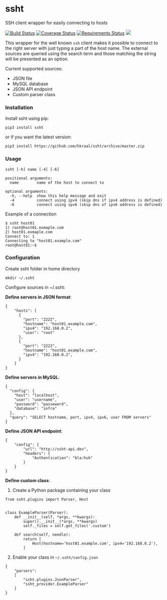 # ssht
SSH client wrapper for easily connecting to hosts

[![Build Status](https://travis-ci.org/hkraal/ssht.svg?branch=master)](https://travis-ci.org/hkraal/ssht)
[![Coverage Status](https://coveralls.io/repos/github/hkraal/ssht/badge.svg?branch=master)](https://coveralls.io/github/hkraal/ssht?branch=master)
[![Requirements Status](https://requires.io/github/hkraal/ssht/requirements.svg?branch=master)](https://requires.io/github/hkraal/ssht/requirements/?branch=master)
![](https://img.shields.io/pypi/pyversions/ssht.svg?style=flat)

This wrapper for the well known `ssh` client makes it possible to connect to the right server with just typing a part of the host name. The external sources are queried using the search term and those matching the string will be presented as an option.

Current supported sources:

* JSON file
* MySQL database
* JSON API endpoint
* Custom parser class

### Installation

Install ssht using pip:

    pip3 install ssht

or if you want the latest version:

    pip3 install https://github.com/hkraal/ssht/archive/master.zip


### Usage

    ssht [-h] name [-4] [-6] 
    
    positional arguments:
      name        name of the host to connect to
    
    optional arguments:
      -h, --help  show this help message and exit
      -4          connect using ipv4 (skip dns if ipv4 address is defined)
      -6          connect using ipv6 (skip dns of ipv6 address is defined)

Example of a connection

    $ ssht host01
    1) root@host01.exmaple.com
    2) host01.exmaple.com
    Connect to: 1
    Connecting to "host01.example.com"
    root@host01:~$

### Configuration

Create ssht folder in home directory

    mkdir ~/.ssht

Configure sources in ~/.ssht:

**Define servers in JSON format**:

    {
    	"hosts": [
    	  {
    		"port": "2222",
    		"hostname": "host01.example.com",
    		"ipv4": "192.168.0.2",
    		"user": "root"
    	  },
    	  {
    		"port": "2222",
    		"hostname": "host01.example.com",
    		"ipv4": "192.168.0.2",
    	  }
    	]
    }

**Define servers in MySQL**:

    {
      "config": {
        "host": "localhost",
        "user": "username",
        "password": "passeword",
        "database": "infra"
      },
      "query": "SELECT hostname, port, ipv4, ipv6, user FROM servers"
    }

**Define JSON API endpoint**:

	{
		"config": {
			"url": "http://ssht-api.dev",
			"headers": {
				"Authentication": "bla:huk"
			}
		}
	}

**Define custom class**:

1) Create a Python package containing your class

```
from ssht.plugins import Parser, Host


class ExampleParser(Parser):
    def __init__(self, *args, **kwargs):
        super().__init__(*args, **kwargs)
        self._files = self.get_files('.custom')

    def search(self, needle):
        return [
            Host(hostname='host01.example.com', ipv4='192.168.0.2'),
        ]
```

2) Enable your class in `~/.ssht/config.json`

```
{
    "parsers":
    [
        "ssht.plugins.JsonParser",
        "ssht_provider.ExampleParser"
    ]
}
```